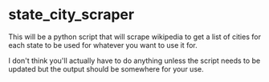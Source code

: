 # state_city_scraper
This will be a python script that will scrape wikipedia to get a list of cities for each state to be used for whatever you want to use it for.

I don't think you'll actually have to do anything unless the script needs to be updated but the output should be somewhere for your use.
